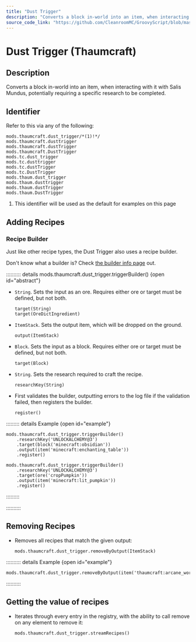 ```yaml
---
title: "Dust Trigger"
description: "Converts a block in-world into an item, when interacting with it with Salis Mundus, potentially requiring a specific research to be completed."
source_code_link: "https://github.com/CleanroomMC/GroovyScript/blob/master/src/main/java/com/cleanroommc/groovyscript/compat/mods/thaumcraft/DustTrigger.java"
---
```


# Dust Trigger (Thaumcraft)

## Description

Converts a block in-world into an item, when interacting with it with Salis Mundus, potentially requiring a specific research to be completed.

## Identifier

Refer to this via any of the following:

```groovy:no-line-numbers {1}
mods.thaumcraft.dust_trigger/*(1)!*/
mods.thaumcraft.dusttrigger
mods.thaumcraft.dustTrigger
mods.thaumcraft.DustTrigger
mods.tc.dust_trigger
mods.tc.dusttrigger
mods.tc.dustTrigger
mods.tc.DustTrigger
mods.thaum.dust_trigger
mods.thaum.dusttrigger
mods.thaum.dustTrigger
mods.thaum.DustTrigger
```

1. This identifier will be used as the default for examples on this page

## Adding Recipes

### Recipe Builder

Just like other recipe types, the Dust Trigger also uses a recipe builder.

Don't know what a builder is? Check [the builder info page](../../../groovy/builder.md) out.

:::::::::: details mods.thaumcraft.dust_trigger.triggerBuilder() {open id="abstract"}
- `String`. Sets the input as an ore. Requires either ore or target must be defined, but not both.

    ```groovy:no-line-numbers
    target(String)
    target(OreDictIngredient)
    ```

- `ItemStack`. Sets the output item, which will be dropped on the ground.

    ```groovy:no-line-numbers
    output(ItemStack)
    ```

- `Block`. Sets the input as a block. Requires either ore or target must be defined, but not both.

    ```groovy:no-line-numbers
    target(Block)
    ```

- `String`. Sets the research required to craft the recipe.

    ```groovy:no-line-numbers
    researchKey(String)
    ```

- First validates the builder, outputting errors to the log file if the validation failed, then registers the builder.

    ```groovy:no-line-numbers
    register()
    ```

::::::::: details Example {open id="example"}
```groovy:no-line-numbers
mods.thaumcraft.dust_trigger.triggerBuilder()
    .researchKey('UNLOCKALCHEMY@3')
    .target(block('minecraft:obsidian'))
    .output(item('minecraft:enchanting_table'))
    .register()

mods.thaumcraft.dust_trigger.triggerBuilder()
    .researchKey('UNLOCKALCHEMY@3')
    .target(ore('cropPumpkin'))
    .output(item('minecraft:lit_pumpkin'))
    .register()
```

:::::::::

::::::::::

## Removing Recipes

- Removes all recipes that match the given output:

    ```groovy:no-line-numbers
    mods.thaumcraft.dust_trigger.removeByOutput(ItemStack)
    ```

:::::::::: details Example {open id="example"}
```groovy:no-line-numbers
mods.thaumcraft.dust_trigger.removeByOutput(item('thaumcraft:arcane_workbench'))
```

::::::::::

## Getting the value of recipes

- Iterates through every entry in the registry, with the ability to call remove on any element to remove it:

    ```groovy:no-line-numbers
    mods.thaumcraft.dust_trigger.streamRecipes()
    ```
